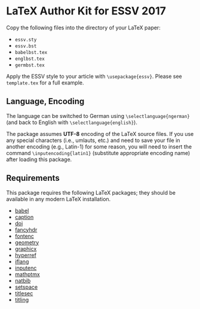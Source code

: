 LaTeX Author Kit for ESSV 2017
==============================

Copy the following files into the directory of your LaTeX paper:
- `essv.sty`
- `essv.bst`
- `babelbst.tex`
- `englbst.tex`
- `germbst.tex`

Apply the ESSV style to your article with `\usepackage{essv}`.
Please see `template.tex` for a full example.

Language, Encoding
------------------

The language can be switched to German using `\selectlanguage{ngerman}` (and back to
English with `\selectlanguage{english}`).

The package assumes **UTF-8** encoding of the LaTeX source files. If you use any special
characters (i.e., umlauts, etc.) and need to save your file in another encoding (e.g.,
Latin-1) for some reason, you will need to insert the command `\inputencoding{latin1}`
(substitute appropriate encoding name) after loading this package.

Requirements
------------

This package requires the following LaTeX packages; they should be available in any
modern LaTeX installation.
- [babel](https://www.ctan.org/pkg/babel)
- [caption](https://www.ctan.org/pkg/caption)
- [doi](https://www.ctan.org/pkg/doi)
- [fancyhdr](https://www.ctan.org/pkg/fancyhdr)
- [fontenc](https://www.ctan.org/pkg/fontenc)
- [geometry](https://www.ctan.org/pkg/geometry)
- [graphicx](https://www.ctan.org/pkg/graphicx)
- [hyperref](https://www.ctan.org/pkg/hyperref)
- [iflang](https://www.ctan.org/pkg/iflang)
- [inputenc](https://www.ctan.org/pkg/inputenc)
- [mathptmx](https://www.ctan.org/pkg/mathptmx)
- [natbib](https://www.ctan.org/pkg/natbib)
- [setspace](https://www.ctan.org/pkg/setspace)
- [titlesec](https://www.ctan.org/pkg/titlesec)
- [titling](https://www.ctan.org/pkg/titling)
